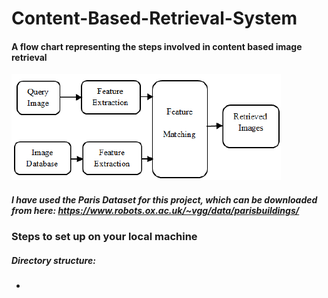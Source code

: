 # Content-Based-Retrieval-System
#### A flow chart representing the steps involved in content based image retrieval
![Alt text](CBIR.png?raw=true "Title")

##### I have used the Paris Dataset for this project, which can be downloaded from here: https://www.robots.ox.ac.uk/~vgg/data/parisbuildings/
### Steps to set up on your local machine
##### Directory structure:
- 
